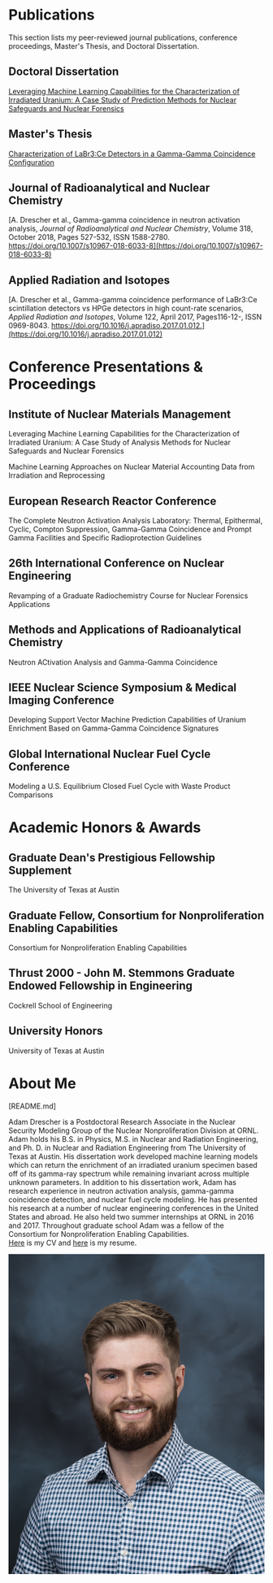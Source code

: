 

# Publications
This section lists my peer-reviewed journal publications, conference proceedings, Master's Thesis, and Doctoral Dissertation.

## Doctoral Dissertation
[Leveraging Machine Learning Capabilities for the Characterization of Irradiated Uranium: A Case Study of Prediction Methods for Nuclear Safeguards and Nuclear Forensics](Drescher_Dissertation_FINAL.pdf)

## Master's Thesis
[Characterization of LaBr3:Ce Detectors in a Gamma-Gamma Coincidence Configuration](DRESCHER-THESIS-2017.pdf)

## Journal of Radioanalytical and Nuclear Chemistry
[A. Drescher et al., Gamma-gamma coincidence in neutron activation analysis, _Journal of Radioanalytical and Nuclear Chemistry_, Volume 318, October 2018, Pages 527-532, ISSN 1588-2780. https://doi.org/10.1007/s10967-018-6033-8](https://doi.org/10.1007/s10967-018-6033-8)

## Applied Radiation and Isotopes
[A. Drescher et al., Gamma-gamma coincidence performance of LaBr3:Ce scintillation detectors vs HPGe detectors in high count-rate scenarios, _Applied Radiation and Isotopes_, Volume 122, April 2017, Pages116-12-, ISSN 0969-8043. https://doi.org/10.1016/j.apradiso.2017.01.012.](https://doi.org/10.1016/j.apradiso.2017.01.012)


# Conference Presentations & Proceedings

## Institute of Nuclear Materials Management
Leveraging Machine Learning Capabilities for the Characterization of Irradiated Uranium: A Case Study of Analysis Methods for Nuclear Safeguards and Nuclear Forensics

Machine Learning Approaches on Nuclear Material Accounting Data from Irradiation and Reprocessing

## European Research Reactor Conference
The Complete Neutron Activation Analysis Laboratory: Thermal, Epithermal, Cyclic, Compton Suppression, Gamma-Gamma Coincidence and Prompt Gamma Facilities and Specific Radioprotection Guidelines

## 26th International Conference on Nuclear Engineering
Revamping of a Graduate Radiochemistry Course for Nuclear Forensics Applications

## Methods and Applications of Radioanalytical Chemistry
Neutron ACtivation Analysis and Gamma-Gamma Coincidence

## IEEE Nuclear Science Symposium & Medical Imaging Conference
Developing Support Vector Machine Prediction Capabilities of Uranium Enrichment Based on Gamma-Gamma Coincidence Signatures

## Global International Nuclear Fuel Cycle Conference
Modeling a U.S. Equilibrium Closed Fuel Cycle with Waste Product Comparisons

# Academic Honors & Awards

## Graduate Dean's Prestigious Fellowship Supplement
The University of Texas at Austin

## Graduate Fellow, Consortium for Nonproliferation Enabling Capabilities
Consortium for Nonproliferation Enabling Capabilities

## Thrust 2000 - John M. Stemmons Graduate Endowed Fellowship in Engineering
Cockrell School of Engineering

## University Honors
University of Texas at Austin

# About Me

[README.md]

Adam Drescher is a Postdoctoral Research Associate in the Nuclear Security Modeling Group of the Nuclear Nonproliferation Division at ORNL. Adam holds his B.S. in Physics, M.S. in Nuclear and Radiation Engineering, and Ph. D. in Nuclear and Radiation Engineering from The University of Texas at Austin. His dissertation work developed machine learning models which can return the enrichment of an irradiated uranium specimen based off of its gamma-ray spectrum while remaining invariant across multiple unknown parameters. In addition to his dissertation work, Adam has research experience in neutron activation analysis, gamma-gamma coincidence detection, and nuclear fuel cycle modeling. He has presented his research at a number of nuclear engineering conferences in the United States and abroad. He also held two summer internships at ORNL in 2016 and 2017. Throughout graduate school Adam was a fellow of the Consortium for Nonproliferation Enabling Capabilities.  
[Here](Adam_Drescher_CV.pdf) is my CV and [here](AdamDrescher_Resume.pdf) is my resume.

![Image](2020-P00505.jpg)





